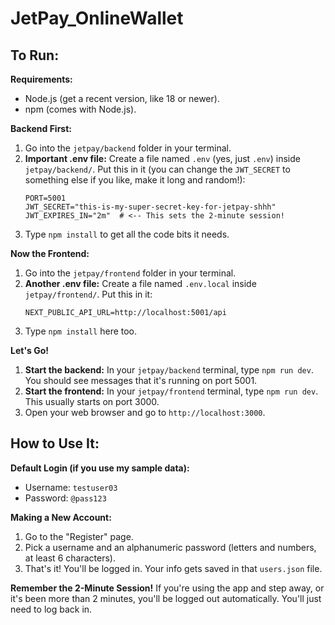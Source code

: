# JetPay_OnlineWallet

## To Run:

**Requirements:**
*   Node.js (get a recent version, like 18 or newer).
*   npm (comes with Node.js).

**Backend First:**
1.  Go into the `jetpay/backend` folder in your terminal.
2.  **Important .env file:** Create a file named `.env` (yes, just `.env`) inside `jetpay/backend/`. Put this in it (you can change the `JWT_SECRET` to something else if you like, make it long and random!):
    ```env
    PORT=5001
    JWT_SECRET="this-is-my-super-secret-key-for-jetpay-shhh"
    JWT_EXPIRES_IN="2m"  # <-- This sets the 2-minute session!
    ```
3.  Type `npm install` to get all the code bits it needs.

**Now the Frontend:**
1.  Go into the `jetpay/frontend` folder in your terminal.
2.  **Another .env file:** Create a file named `.env.local` inside `jetpay/frontend/`. Put this in it:
    ```env
    NEXT_PUBLIC_API_URL=http://localhost:5001/api
    ```
3.  Type `npm install` here too.

**Let's Go!**
1.  **Start the backend:** In your `jetpay/backend` terminal, type `npm run dev`. You should see messages that it's running on port 5001.
2.  **Start the frontend:** In your `jetpay/frontend` terminal, type `npm run dev`. This usually starts on port 3000.
3.  Open your web browser and go to `http://localhost:3000`.

## How to Use It:

**Default Login (if you use my sample data):**
*   Username: `testuser03`
*   Password: `@pass123`

**Making a New Account:**
1.  Go to the "Register" page.
2.  Pick a username and an alphanumeric password (letters and numbers, at least 6 characters).
3.  That's it! You'll be logged in. Your info gets saved in that `users.json` file.

**Remember the 2-Minute Session!**
If you're using the app and step away, or it's been more than 2 minutes, you'll be logged out automatically. You'll just need to log back in.

